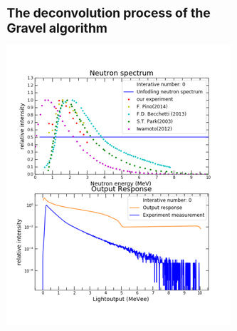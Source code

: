 # The deconvolution process of the Gravel algorithm
![unfolding_process](unfolding_gif/unfolding_process.gif)
